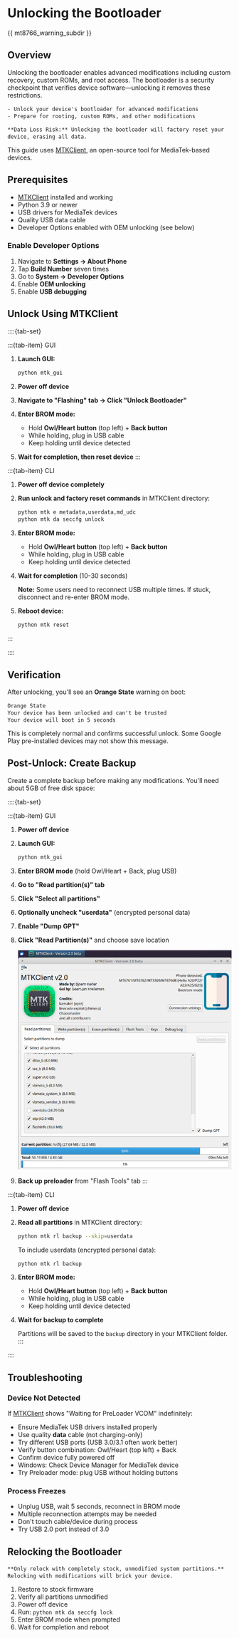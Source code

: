 # Unlocking the Bootloader

{{ mt8766_warning_subdir }}

## Overview

Unlocking the bootloader enables advanced modifications including custom recovery, custom ROMs, and root access. The bootloader is a security checkpoint that verifies device software—unlocking it removes these restrictions.

```{admonition} What you'll accomplish
- Unlock your device's bootloader for advanced modifications
- Prepare for rooting, custom ROMs, and other modifications
```

```{warning}
**Data Loss Risk:** Unlocking the bootloader will factory reset your device, erasing all data.
```

This guide uses [MTKClient](https://github.com/bkerler/mtkclient), an open-source tool for MediaTek-based devices.

## Prerequisites

- [MTKClient](https://github.com/bkerler/mtkclient) installed and working
- Python 3.9 or newer
- USB drivers for MediaTek devices
- Quality USB data cable
- Developer Options enabled with OEM unlocking (see below)

### Enable Developer Options

1. Navigate to **Settings → About Phone**
2. Tap **Build Number** seven times
3. Go to **System → Developer Options**
4. Enable **OEM unlocking**
5. Enable **USB debugging**

## Unlock Using MTKClient

::::{tab-set}

:::{tab-item} GUI
1. **Launch GUI:**
   ```bash
   python mtk_gui
   ```

2. **Power off device**

3. **Navigate to "Flashing" tab → Click "Unlock Bootloader"**

4. **Enter BROM mode:**
   - Hold **Owl/Heart button** (top left) + **Back button**
   - While holding, plug in USB cable
   - Keep holding until device detected

5. **Wait for completion, then reset device**
:::

:::{tab-item} CLI
1. **Power off device completely**

2. **Run unlock and factory reset commands** in MTKClient directory:
   ```bash
   python mtk e metadata,userdata,md_udc
   python mtk da seccfg unlock
   ```

3. **Enter BROM mode:**
   - Hold **Owl/Heart button** (top left) + **Back button**
   - While holding, plug in USB cable
   - Keep holding until device detected

4. **Wait for completion** (10-30 seconds)

   **Note:** Some users need to reconnect USB multiple times. If stuck, disconnect and re-enter BROM mode.

5. **Reboot device:**
   ```bash
   python mtk reset
   ```
:::

::::

## Verification

After unlocking, you'll see an **Orange State** warning on boot:

```
Orange State
Your device has been unlocked and can't be trusted
Your device will boot in 5 seconds
```

This is completely normal and confirms successful unlock. Some Google Play pre-installed devices may not show this message.

## Post-Unlock: Create Backup

Create a complete backup before making any modifications. You'll need about 5GB of free disk space:

::::{tab-set}

:::{tab-item} GUI
1. **Power off device**

2. **Launch GUI:**
   ```bash
   python mtk_gui
   ```

3. **Enter BROM mode** (hold Owl/Heart + Back, plug USB)

4. **Go to "Read partition(s)" tab**

5. **Click "Select all partitions"**

6. **Optionally uncheck "userdata"** (encrypted personal data)

7. **Enable "Dump GPT"**

8. **Click "Read Partition(s)"** and choose save location

   ![MTK GUI Backup Interface](../images/mtk-gui-backup.png)

9. **Back up preloader** from "Flash Tools" tab
:::

:::{tab-item} CLI
1. **Power off device**

2. **Read all partitions** in MTKClient directory:
   ```bash
   python mtk rl backup --skip=userdata
   ```

   To include userdata (encrypted personal data):
   ```bash
   python mtk rl backup
   ```

3. **Enter BROM mode:**
   - Hold **Owl/Heart button** (top left) + **Back button**
   - While holding, plug in USB cable
   - Keep holding until device detected

4. **Wait for backup to complete**

   Partitions will be saved to the `backup` directory in your MTKClient folder.
:::

::::


## Troubleshooting

### Device Not Detected

If [MTKClient](https://github.com/bkerler/mtkclient) shows "Waiting for PreLoader VCOM" indefinitely:

- Ensure MediaTek USB drivers installed properly
- Use quality **data** cable (not charging-only)
- Try different USB ports (USB 3.0/3.1 often work better)
- Verify button combination: Owl/Heart (top left) + Back
- Confirm device fully powered off
- Windows: Check Device Manager for MediaTek device
- Try Preloader mode: plug USB without holding buttons

### Process Freezes

- Unplug USB, wait 5 seconds, reconnect in BROM mode
- Multiple reconnection attempts may be needed
- Don't touch cable/device during process
- Try USB 2.0 port instead of 3.0

## Relocking the Bootloader

```{danger}
**Only relock with completely stock, unmodified system partitions.**
Relocking with modifications will brick your device.
```

1. Restore to stock firmware
2. Verify all partitions unmodified
3. Power off device
4. Run: `python mtk da seccfg lock`
5. Enter BROM mode when prompted
6. Wait for completion and reboot
